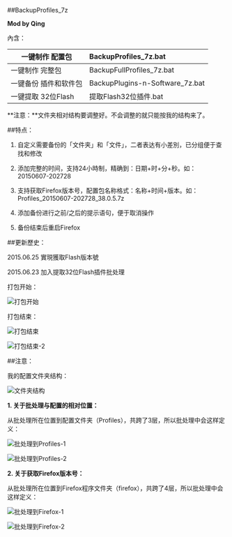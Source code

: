 ##BackupProfiles_7z

**Mod by Qing**

內含：

| 一键制作 配置包 | BackupProfiles_7z.bat |
| --- | :--- |
| 一键制作 完整包 | BackupFullProfiles_7z.bat |
| 一键备份 插件和软件包 | BackupPlugins-n-Software_7z.bat |
| 一键提取 32位Flash | 提取Flash32位插件.bat |

**注意：**文件夹相对结构要调整好。不会调整的就只能按我的结构来了。

##特点：

1. 自定义需要备份的「文件夹」和「文件」，二者表达有小差別，已分组便于查找和修改

2. 添加完整的时间，支持24小時制，精确到：日期+时+分+秒。如：20150607-202728

3. 支持获取Firefox版本号，配置包名称格式：名称+时间+版本。如：Profiles_20150607-202728_38.0.5.7z

4. 添加备份进行之前/之后的提示语句，便于取消操作

5. 备份结束后重启Firefox

##更新歷史：

2015.06.25 實現獲取Flash版本號

2015.06.23 加入提取32位Flash插件批处理

打包开始：

![打包开始][1]

打包结束：

![打包结束][2]

![打包结束-2][8]

##注意：

我的配置文件夹结构：

![文件夹结构][3]

**1. 关于批处理与配置的相对位置：**

从批处理所在位置到配置文件夹（Profiles），共跨了3层，所以批处理中会这样定义：

![批处理到Profiles-1][4]

![批处理到Profiles-2][5]

**2. 关于获取Firefox版本号：**

从批处理所在位置到Firefox程序文件夹（firefox），共跨了4层，所以批处理中会这样定义：

![批处理到Firefox-1][6]

![批处理到Firefox-2][7]

[1]: https://raw.githubusercontent.com/dupontjoy/userChrome.js-Collections-/master/BackupProfiles_7z/img/BackupProfiles-Start.jpg
[2]: https://raw.githubusercontent.com/dupontjoy/userChrome.js-Collections-/master/BackupProfiles_7z/img/BackupProfiles-End.jpg
[3]: https://raw.githubusercontent.com/dupontjoy/userChrome.js-Collections-/master/QingFox/img/QingFox-FolderStructure.jpg
[4]: https://raw.githubusercontent.com/dupontjoy/userChrome.js-Collections-/master/BackupProfiles_7z/img/bat-to-Pofiles-1.jpg
[5]: https://raw.githubusercontent.com/dupontjoy/userChrome.js-Collections-/master/BackupProfiles_7z/img/bat-to-Pofiles-2.jpg
[6]: https://raw.githubusercontent.com/dupontjoy/userChrome.js-Collections-/master/BackupProfiles_7z/img/bat-to-Firefox-1.jpg
[7]: https://raw.githubusercontent.com/dupontjoy/userChrome.js-Collections-/master/BackupProfiles_7z/img/bat-to-Firefox-2.jpg
[8]: https://raw.githubusercontent.com/dupontjoy/userChrome.js-Collections-/master/BackupProfiles_7z/img/BackupFullProfiles-End.jpg

